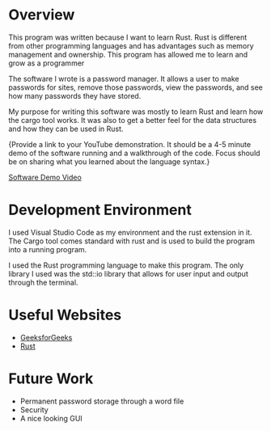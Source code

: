 # Overview

This program was written because I want to learn Rust. Rust is different from other programming languages and has advantages such as memory management and ownership. This program has allowed me to learn and grow as a programmer

The software I wrote is a password manager. It allows a user to make passwords for sites, remove those passwords, view the passwords, and see how many passwords they have stored.


My purpose for writing this software was mostly to learn Rust and learn how the cargo tool works. It was also to get a better feel for the data structures and how they can be used in Rust.

{Provide a link to your YouTube demonstration. It should be a 4-5 minute demo of the software running and a walkthrough of the code. Focus should be on sharing what you learned about the language syntax.}

[Software Demo Video](https://www.youtube.com/watch?v=je_C0AeBqvk)

# Development Environment

I used Visual Studio Code as my environment and the rust extension in it. The Cargo tool comes standard with rust and is used to build the program into a running program. 

I used the Rust programming language to make this program. The only library I used was the std::io library that allows for user input and output through the terminal.

# Useful Websites

- [GeeksforGeeks](https://www.geeksforgeeks.org/introduction-to-rust-programming-language/)
- [Rust](https://www.rust-lang.org/)

# Future Work

- Permanent password storage through a word file
- Security 
- A nice looking GUI